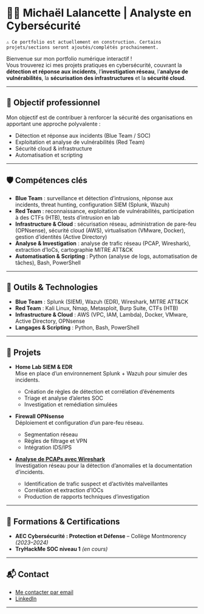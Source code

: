 # 👨‍💻 Michaël Lalancette | Analyste en Cybersécurité

    ⚠️ Ce portfolio est actuellement en construction. Certains projets/sections seront ajoutés/complétés prochainement.

Bienvenue sur mon portfolio numérique interactif !  
Vous trouverez ici mes projets pratiques en cybersécurité, couvrant la **détection et réponse aux incidents**, l’**investigation réseau**, l’**analyse de vulnérabilités**, la **sécurisation des infrastructures** et la **sécurité cloud**.


---

## 🎯 Objectif professionnel
Mon objectif est de contribuer à renforcer la sécurité des organisations en apportant une approche polyvalente :  
- Détection et réponse aux incidents (Blue Team / SOC)  
- Exploitation et analyse de vulnérabilités (Red Team)  
- Sécurité cloud & infrastructure  
- Automatisation et scripting 

---

## 🛡️ Compétences clés
- **Blue Team** : surveillance et détection d’intrusions, réponse aux incidents, threat hunting, configuration SIEM (Splunk, Wazuh)  
- **Red Team** : reconnaissance, exploitation de vulnérabilités, participation à des CTFs (HTB), tests d’intrusion en lab  
- **Infrastructure & Cloud** : sécurisation réseau, administration de pare-feu (OPNsense), sécurité cloud (AWS), virtualisation (VMware, Docker), gestion d’identités (Active Directory)  
- **Analyse & Investigation** : analyse de trafic réseau (PCAP, Wireshark), extraction d’IoCs, cartographie MITRE ATT&CK  
- **Automatisation & Scripting** : Python (analyse de logs, automatisation de tâches), Bash, PowerShell  

---

## 🧰 Outils & Technologies
- **Blue Team** : Splunk (SIEM), Wazuh (EDR), Wireshark, MITRE ATT&CK  
- **Red Team** : Kali Linux, Nmap, Metasploit, Burp Suite, CTFs (HTB)  
- **Infrastructure & Cloud** : AWS (VPC, IAM, Lambda), Docker, VMware, Active Directory, OPNsense  
- **Langages & Scripting** : Python, Bash, PowerShell  

---

## 📂 Projets
- **Home Lab SIEM & EDR**  
  Mise en place d’un environnement Splunk + Wazuh pour simuler des incidents.  
  - Création de règles de détection et corrélation d’événements  
  - Triage et analyse d’alertes SOC  
  - Investigation et remédiation simulées  

- **Firewall OPNsense**  
  Déploiement et configuration d’un pare-feu réseau.  
  - Segmentation réseau  
  - Règles de filtrage et VPN  
  - Intégration IDS/IPS  

- **[Analyse de PCAPs avec Wireshark](https://github.com/Michael-Lalancette/PCAP-Investigation/tree/main)**  
  Investigation réseau pour la détection d’anomalies et la documentation d’incidents.  
  - Identification de trafic suspect et d’activités malveillantes 
  - Corrélation et extraction d’IOCs  
  - Production de rapports techniques d’investigation   

---

## 📜 Formations & Certifications
- **AEC Cybersécurité : Protection et Défense** – Collège Montmorency *(2023–2024)*  
- **TryHackMe SOC niveau 1** *(en cours)*


---

## 📬 Contact
- [Me contacter par email](mailto:michael.lalancette@proton.me)
- [LinkedIn](https://www.linkedin.com/in/michael-lalancette-scope/)

---





